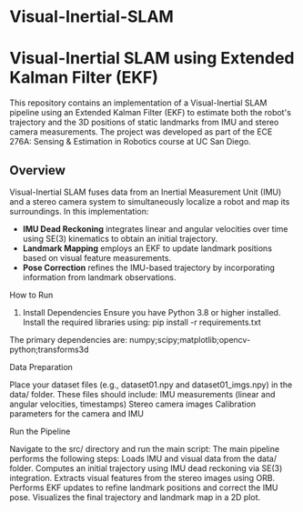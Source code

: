 # Visual-Inertial-SLAM

# Visual-Inertial SLAM using Extended Kalman Filter (EKF)

This repository contains an implementation of a Visual-Inertial SLAM pipeline using an Extended Kalman Filter (EKF) to estimate both the robot's trajectory and the 3D positions of static landmarks from IMU and stereo camera measurements. The project was developed as part of the ECE 276A: Sensing & Estimation in Robotics course at UC San Diego.

## Overview

Visual-Inertial SLAM fuses data from an Inertial Measurement Unit (IMU) and a stereo camera system to simultaneously localize a robot and map its surroundings. In this implementation:
- **IMU Dead Reckoning** integrates linear and angular velocities over time using SE(3) kinematics to obtain an initial trajectory.
- **Landmark Mapping** employs an EKF to update landmark positions based on visual feature measurements.
- **Pose Correction** refines the IMU-based trajectory by incorporating information from landmark observations.


How to Run

1. Install Dependencies
Ensure you have Python 3.8 or higher installed.
Install the required libraries using:
pip install -r requirements.txt

The primary dependencies are:
numpy;scipy;matplotlib;opencv-python;transforms3d



Data Preparation

Place your dataset files (e.g., dataset01.npy and dataset01_imgs.npy) in the data/ folder. These files should include:
IMU measurements (linear and angular velocities, timestamps)
Stereo camera images
Calibration parameters for the camera and IMU



Run the Pipeline

Navigate to the src/ directory and run the main script:
The main pipeline performs the following steps:
Loads IMU and visual data from the data/ folder.
Computes an initial trajectory using IMU dead reckoning via SE(3) integration.
Extracts visual features from the stereo images using ORB.
Performs EKF updates to refine landmark positions and correct the IMU pose.
Visualizes the final trajectory and landmark map in a 2D plot.

